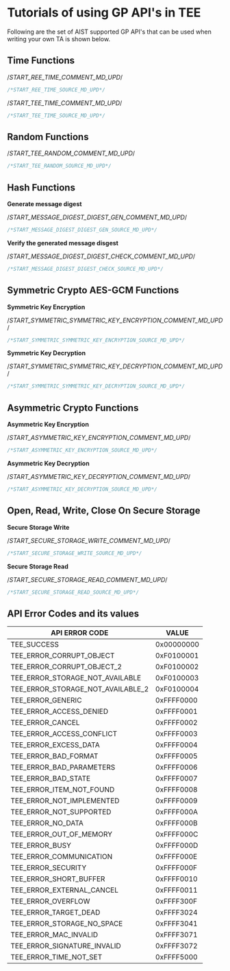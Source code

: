 # Tutorials of using GP API's in TEE

Following are the set of AIST supported GP API's that can be used when
writing your own TA is shown below.


## Time Functions


/*START_REE_TIME_COMMENT_MD_UPD*/

```C
/*START_REE_TIME_SOURCE_MD_UPD*/
```


/*START_TEE_TIME_COMMENT_MD_UPD*/

```C
/*START_TEE_TIME_SOURCE_MD_UPD*/
```

## Random Functions


/*START_TEE_RANDOM_COMMENT_MD_UPD*/

```C
/*START_TEE_RANDOM_SOURCE_MD_UPD*/
```

## Hash Functions

**Generate message digest**

/*START_MESSAGE_DIGEST_DIGEST_GEN_COMMENT_MD_UPD*/

```C
/*START_MESSAGE_DIGEST_DIGEST_GEN_SOURCE_MD_UPD*/
```

**Verify the generated message disgest**

/*START_MESSAGE_DIGEST_DIGEST_CHECK_COMMENT_MD_UPD*/

```C
/*START_MESSAGE_DIGEST_DIGEST_CHECK_SOURCE_MD_UPD*/
```

## Symmetric Crypto AES-GCM Functions

**Symmetric Key Encryption**

/*START_SYMMETRIC_SYMMETRIC_KEY_ENCRYPTION_COMMENT_MD_UPD*/

```C
/*START_SYMMETRIC_SYMMETRIC_KEY_ENCRYPTION_SOURCE_MD_UPD*/
```

**Symmetric Key Decryption**

/*START_SYMMETRIC_SYMMETRIC_KEY_DECRYPTION_COMMENT_MD_UPD*/

```C
/*START_SYMMETRIC_SYMMETRIC_KEY_DECRYPTION_SOURCE_MD_UPD*/
```

## Asymmetric Crypto Functions

**Asymmetric Key Encryption**

/*START_ASYMMETRIC_KEY_ENCRYPTION_COMMENT_MD_UPD*/

```C
/*START_ASYMMETRIC_KEY_ENCRYPTION_SOURCE_MD_UPD*/
```

**Asymmetric Key Decryption**

/*START_ASYMMETRIC_KEY_DECRYPTION_COMMENT_MD_UPD*/

```C
/*START_ASYMMETRIC_KEY_DECRYPTION_SOURCE_MD_UPD*/
```

## Open, Read, Write, Close On Secure Storage

**Secure Storage Write**

/*START_SECURE_STORAGE_WRITE_COMMENT_MD_UPD*/

```C
/*START_SECURE_STORAGE_WRITE_SOURCE_MD_UPD*/
```

**Secure Storage Read**

/*START_SECURE_STORAGE_READ_COMMENT_MD_UPD*/

```C
/*START_SECURE_STORAGE_READ_SOURCE_MD_UPD*/
```

## API Error Codes and its values

| API ERROR CODE | VALUE |
| ------ | ------ |
| TEE_SUCCESS                          | 0x00000000 |
| TEE_ERROR_CORRUPT_OBJECT             | 0xF0100001 |
| TEE_ERROR_CORRUPT_OBJECT_2           | 0xF0100002 |
| TEE_ERROR_STORAGE_NOT_AVAILABLE      | 0xF0100003 |
| TEE_ERROR_STORAGE_NOT_AVAILABLE_2    | 0xF0100004 |
| TEE_ERROR_GENERIC                    | 0xFFFF0000 |
| TEE_ERROR_ACCESS_DENIED              | 0xFFFF0001 |
| TEE_ERROR_CANCEL                     | 0xFFFF0002 |
| TEE_ERROR_ACCESS_CONFLICT            | 0xFFFF0003 |
| TEE_ERROR_EXCESS_DATA                | 0xFFFF0004 |
| TEE_ERROR_BAD_FORMAT                 | 0xFFFF0005 |
| TEE_ERROR_BAD_PARAMETERS             | 0xFFFF0006 |
| TEE_ERROR_BAD_STATE                  | 0xFFFF0007 |
| TEE_ERROR_ITEM_NOT_FOUND             | 0xFFFF0008 |
| TEE_ERROR_NOT_IMPLEMENTED            | 0xFFFF0009 |
| TEE_ERROR_NOT_SUPPORTED              | 0xFFFF000A |
| TEE_ERROR_NO_DATA                    | 0xFFFF000B |
| TEE_ERROR_OUT_OF_MEMORY              | 0xFFFF000C |
| TEE_ERROR_BUSY                       | 0xFFFF000D |
| TEE_ERROR_COMMUNICATION              | 0xFFFF000E |
| TEE_ERROR_SECURITY                   | 0xFFFF000F |
| TEE_ERROR_SHORT_BUFFER               | 0xFFFF0010 |
| TEE_ERROR_EXTERNAL_CANCEL            | 0xFFFF0011 |
| TEE_ERROR_OVERFLOW                   | 0xFFFF300F |
| TEE_ERROR_TARGET_DEAD                | 0xFFFF3024 |
| TEE_ERROR_STORAGE_NO_SPACE           | 0xFFFF3041 |
| TEE_ERROR_MAC_INVALID                | 0xFFFF3071 |
| TEE_ERROR_SIGNATURE_INVALID          | 0xFFFF3072 |
| TEE_ERROR_TIME_NOT_SET               | 0xFFFF5000 |
